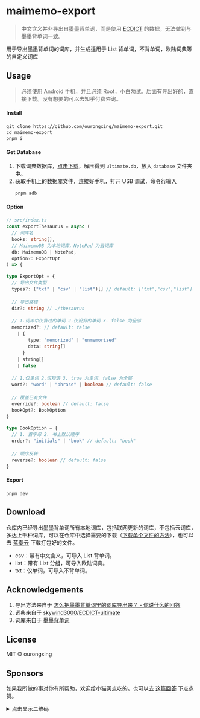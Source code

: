 # maimemo-export
> 中文含义并非导出自墨墨背单词，而是使用 [ECDICT](https://github.com/skywind3000/ECDICT-ultimate) 的数据，无法做到与墨墨背单词一致。

用于导出墨墨背单词的词库，并生成适用于 List 背单词，不背单词，欧陆词典等的自定义词库

## Usage
> 必须使用 Android 手机，并且必须 Root，小白勿试。后面有导出好的，直接下载。没有想要的可以去知乎付费咨询。

#### Install
```shell
git clone https://github.com/ourongxing/maimemo-export.git
cd maimemo-export
pnpm i
```
#### Get Database
1. 下载词典数据库，[点击下载](ecdict-ultimate-sqlite.zip)，解压得到 `ultimate.db`，放入 `database` 文件夹中。
2. 获取手机上的数据库文件，连接好手机，打开 USB 调试，命令行输入
    ```shell
    pnpm adb
    ```
#### Option
```ts
// src/index.ts
const exportThesaurus = async (
  // 词库名
  books: string[],
  // MaimemoDB 为本地词库，NotePad 为云词库
  db: MaimemoDB | NotePad,
  option?: ExportOpt
) => {
```

```ts
type ExportOpt = {
  // 导出文件类型
  types?: ("txt" | "csv" | "list")[] // default: ["txt","csv","list"]

  // 导出路径
  dir?: string // ./thesaurus

  // 1.词库中仅背过的单词 2.仅没背的单词 3. false 为全部
  memorized?: // default: false
    | {
        type: "memorized" | "unmemorized"
        data: string[]
      }
    | string[]
    | false

  // 1.仅单词 2.仅短语 3. true 为单词，false 为全部
  word?: "word" | "phrase" | boolean // default: false

  // 覆盖已有文件
  override?: boolean // default: false
  bookOpt?: BookOption
}
```
```ts
type BookOption = {
  // 1. 首字母 2. 书上默认顺序
  order?: "initials" | "book" // default: "book"

  // 顺序反转
  reverse?: boolean // default: false
}
```
#### Export
```shell
pnpm dev
```

## Download
仓库内已经导出墨墨背单词所有本地词库，包括联网更新的词库，不包括云词库，多达上千种词库，可以在仓库中选择需要的下载（[下载单个文件的方法](https://blog.csdn.net/u010801439/article/details/81478592)），也可以去 [蓝奏云](https://busiyi.lanzoux.com/b00ogbelc) 下载打包好的文件。

- csv：带有中文含义，可导入 List 背单词。
- list：带有 List 分组，可导入欧陆词典。
- txt：仅单词，可导入不背单词。

## Acknowledgements
1. 导出方法来自于 [怎么把墨墨背单词里的词库导出来？ - 你说什么的回答](https://www.zhihu.com/question/392654371/answer/1345899232)
2. 词典来自于 [skywind3000/ECDICT-ultimate](https://github.com/skywind3000/ECDICT-ultimate)
3. 词库来自于 [墨墨背单词](https://www.maimemo.com/)

## License
MIT © ourongxing

## Sponsors
如果我所做的事对你有所帮助，欢迎给小猫买点吃的。也可以去 [这篇回答](https://www.zhihu.com/question/392654371/answer/1808941219) 下点点赞。

<details><summary>点击显示二维码</summary>

![donate](assets/donate.gif)
</details>